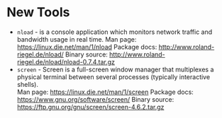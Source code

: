 # New Tools

- `nload` - is a console application which monitors network 
  traffic and bandwidth usage in real time. 
  Man page: https://linux.die.net/man/1/nload
  Package docs: http://www.roland-riegel.de/nload/
  Binary source: http://www.roland-riegel.de/nload/nload-0.7.4.tar.gz
- `screen` - Screen is a full-screen window manager that 
  multiplexes a physical terminal between several processes 
  (typically interactive shells).  
  Man page: https://linux.die.net/man/1/screen
  Package docs: https://www.gnu.org/software/screen/
  Binary source: https://ftp.gnu.org/gnu/screen/screen-4.6.2.tar.gz